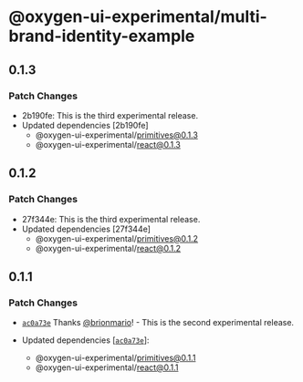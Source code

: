 # @oxygen-ui-experimental/multi-brand-identity-example

## 0.1.3

### Patch Changes

- 2b190fe: This is the third experimental release.
- Updated dependencies [2b190fe]
  - @oxygen-ui-experimental/primitives@0.1.3
  - @oxygen-ui-experimental/react@0.1.3

## 0.1.2

### Patch Changes

- 27f344e: This is the third experimental release.
- Updated dependencies [27f344e]
  - @oxygen-ui-experimental/primitives@0.1.2
  - @oxygen-ui-experimental/react@0.1.2

## 0.1.1

### Patch Changes

- [`ac0a73e`](https://github.com/wso2/oxygen-ui/commit/ac0a73e4ec5aac946cd6d370350050f343e69d69) Thanks [@brionmario](https://github.com/brionmario)! - This is the second experimental release.

- Updated dependencies [[`ac0a73e`](https://github.com/wso2/oxygen-ui/commit/ac0a73e4ec5aac946cd6d370350050f343e69d69)]:
  - @oxygen-ui-experimental/primitives@0.1.1
  - @oxygen-ui-experimental/react@0.1.1
